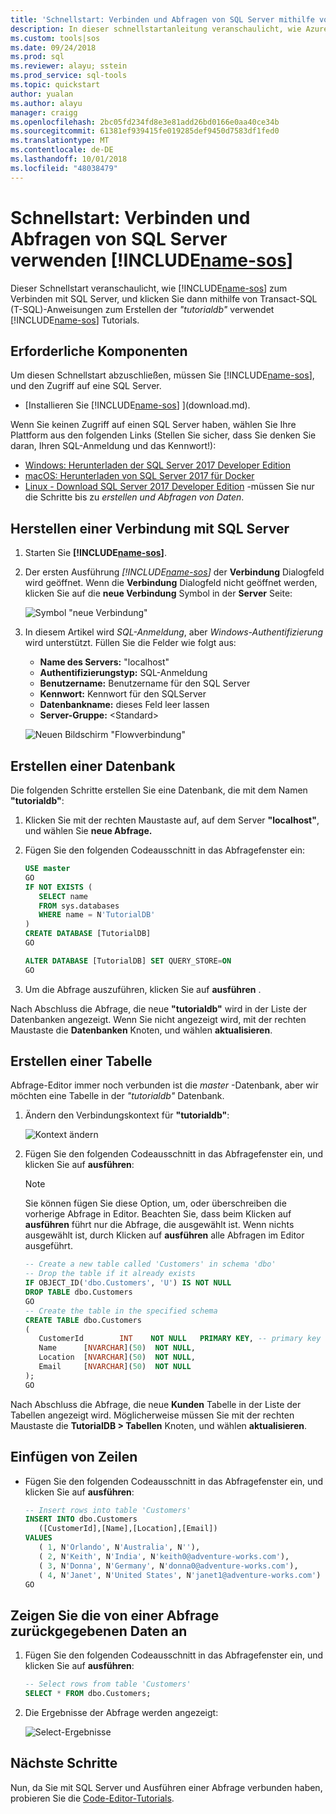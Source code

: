 ```yaml
---
title: 'Schnellstart: Verbinden und Abfragen von SQL Server mithilfe von Azure Data Studio | Microsoft-Dokumentation'
description: In dieser schnellstartanleitung veranschaulicht, wie Azure Data Studio eine Verbindung mit SQL Server, und führen Sie eine Abfrage
ms.custom: tools|sos
ms.date: 09/24/2018
ms.prod: sql
ms.reviewer: alayu; sstein
ms.prod_service: sql-tools
ms.topic: quickstart
author: yualan
ms.author: alayu
manager: craigg
ms.openlocfilehash: 2bc05fd234fd8e3e81add26bd0166e0aa40ce34b
ms.sourcegitcommit: 61381ef939415fe019285def9450d7583df1fed0
ms.translationtype: MT
ms.contentlocale: de-DE
ms.lasthandoff: 10/01/2018
ms.locfileid: "48038479"
---
```

# <a name="quickstart-connect-and-query-sql-server-using-includename-sosincludesname-sos-shortmd"></a>Schnellstart: Verbinden und Abfragen von SQL Server verwenden [!INCLUDE[name-sos](../includes/name-sos-short.md)]
Dieser Schnellstart veranschaulicht, wie [!INCLUDE[name-sos](../includes/name-sos-short.md)] zum Verbinden mit SQL Server, und klicken Sie dann mithilfe von Transact-SQL (T-SQL)-Anweisungen zum Erstellen der *"tutorialdb"* verwendet [!INCLUDE[name-sos](../includes/name-sos-short.md)] Tutorials.

## <a name="prerequisites"></a>Erforderliche Komponenten

Um diesen Schnellstart abzuschließen, müssen Sie [!INCLUDE[name-sos](../includes/name-sos-short.md)], und den Zugriff auf eine SQL Server.

- [Installieren Sie [!INCLUDE[name-sos](../includes/name-sos-short.md)] ](download.md).

Wenn Sie keinen Zugriff auf einen SQL Server haben, wählen Sie Ihre Plattform aus den folgenden Links (Stellen Sie sicher, dass Sie denken Sie daran, Ihren SQL-Anmeldung und das Kennwort!):
- [Windows: Herunterladen der SQL Server 2017 Developer Edition](https://www.microsoft.com/en-us/sql-server/sql-server-downloads)
- [macOS: Herunterladen von SQL Server 2017 für Docker](https://docs.microsoft.com/sql/linux/quickstart-install-connect-docker)
- [Linux - Download SQL Server 2017 Developer Edition](https://docs.microsoft.com/sql/linux/sql-server-linux-overview#install) -müssen Sie nur die Schritte bis zu *erstellen und Abfragen von Daten*.


## <a name="connect-to-a-sql-server"></a>Herstellen einer Verbindung mit SQL Server

   
1. Starten Sie **[!INCLUDE[name-sos](../includes/name-sos-short.md)]**.
1. Der ersten Ausführung *[!INCLUDE[name-sos](../includes/name-sos-short.md)]* der **Verbindung** Dialogfeld wird geöffnet. Wenn die **Verbindung** Dialogfeld nicht geöffnet werden, klicken Sie auf die **neue Verbindung** Symbol in der **Server** Seite:
   
   ![Symbol "neue Verbindung"](media/quickstart-sql-server/new-connection-icon.png)

1. In diesem Artikel wird *SQL-Anmeldung*, aber *Windows-Authentifizierung* wird unterstützt. Füllen Sie die Felder wie folgt aus:
 
    - **Name des Servers:** "localhost"
    - **Authentifizierungstyp:** SQL-Anmeldung  
    - **Benutzername:** Benutzername für den SQL Server  
    - **Kennwort:** Kennwort für den SQLServer  
    - **Datenbankname:** dieses Feld leer lassen 
    - **Server-Gruppe:** \<Standard\>  

   ![Neuen Bildschirm "Flowverbindung"](media/quickstart-sql-server/new-connection-screen.png)



## <a name="create-a-database"></a>Erstellen einer Datenbank

Die folgenden Schritte erstellen Sie eine Datenbank, die mit dem Namen **"tutorialdb"**:

1. Klicken Sie mit der rechten Maustaste auf, auf dem Server **"localhost"**, und wählen Sie **neue Abfrage.**
1. Fügen Sie den folgenden Codeausschnitt in das Abfragefenster ein: 

   ```sql
   USE master
   GO
   IF NOT EXISTS (
      SELECT name
      FROM sys.databases
      WHERE name = N'TutorialDB'
   )
   CREATE DATABASE [TutorialDB]
   GO

   ALTER DATABASE [TutorialDB] SET QUERY_STORE=ON
   GO
   ```
1. Um die Abfrage auszuführen, klicken Sie auf **ausführen** .

Nach Abschluss die Abfrage, die neue **"tutorialdb"** wird in der Liste der Datenbanken angezeigt. Wenn Sie nicht angezeigt wird, mit der rechten Maustaste die **Datenbanken** Knoten, und wählen **aktualisieren**.


## <a name="create-a-table"></a>Erstellen einer Tabelle

Abfrage-Editor immer noch verbunden ist die *master* -Datenbank, aber wir möchten eine Tabelle in der *"tutorialdb"* Datenbank. 

1. Ändern den Verbindungskontext für **"tutorialdb"**:

   ![Kontext ändern](media/quickstart-sql-server/change-context.png)



1. Fügen Sie den folgenden Codeausschnitt in das Abfragefenster ein, und klicken Sie auf **ausführen**:

   > [!NOTE]
   > Sie können fügen Sie diese Option, um, oder überschreiben die vorherige Abfrage in Editor. Beachten Sie, dass beim Klicken auf **ausführen** führt nur die Abfrage, die ausgewählt ist. Wenn nichts ausgewählt ist, durch Klicken auf **ausführen** alle Abfragen im Editor ausgeführt.

   ```sql
   -- Create a new table called 'Customers' in schema 'dbo'
   -- Drop the table if it already exists
   IF OBJECT_ID('dbo.Customers', 'U') IS NOT NULL
   DROP TABLE dbo.Customers
   GO
   -- Create the table in the specified schema
   CREATE TABLE dbo.Customers
   (
      CustomerId        INT    NOT NULL   PRIMARY KEY, -- primary key column
      Name      [NVARCHAR](50)  NOT NULL,
      Location  [NVARCHAR](50)  NOT NULL,
      Email     [NVARCHAR](50)  NOT NULL
   );
   GO
   ```

Nach Abschluss die Abfrage, die neue **Kunden** Tabelle in der Liste der Tabellen angezeigt wird. Möglicherweise müssen Sie mit der rechten Maustaste die **TutorialDB > Tabellen** Knoten, und wählen **aktualisieren**.

## <a name="insert-rows"></a>Einfügen von Zeilen

- Fügen Sie den folgenden Codeausschnitt in das Abfragefenster ein, und klicken Sie auf **ausführen**:

   ```sql
   -- Insert rows into table 'Customers'
   INSERT INTO dbo.Customers
      ([CustomerId],[Name],[Location],[Email])
   VALUES
      ( 1, N'Orlando', N'Australia', N''),
      ( 2, N'Keith', N'India', N'keith0@adventure-works.com'),
      ( 3, N'Donna', N'Germany', N'donna0@adventure-works.com'),
      ( 4, N'Janet', N'United States', N'janet1@adventure-works.com')
   GO
   ```



## <a name="view-the-data-returned-by-a-query"></a>Zeigen Sie die von einer Abfrage zurückgegebenen Daten an
1. Fügen Sie den folgenden Codeausschnitt in das Abfragefenster ein, und klicken Sie auf **ausführen**:

   ```sql
   -- Select rows from table 'Customers'
   SELECT * FROM dbo.Customers;
   ```

1. Die Ergebnisse der Abfrage werden angezeigt:

   ![Select-Ergebnisse](media/quickstart-sql-server/select-results.png)


## <a name="next-steps"></a>Nächste Schritte
Nun, da Sie mit SQL Server und Ausführen einer Abfrage verbunden haben, probieren Sie die [Code-Editor-Tutorials](tutorial-sql-editor.md).


